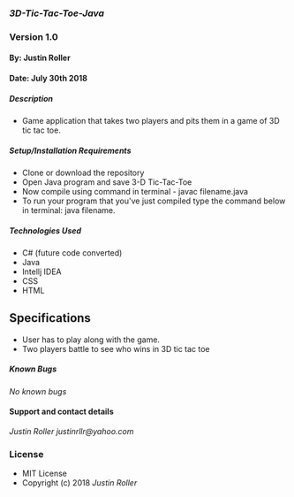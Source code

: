 ### _3D-Tic-Tac-Toe-Java_
### Version 1.0
#### By: Justin Roller
#### Date: July 30th 2018

##### Description
* Game application that takes two players and pits them in a game of 3D tic tac toe.

##### Setup/Installation Requirements
* Clone or download the repository
* Open Java program and save 3-D Tic-Tac-Toe
* Now compile using command in terminal - javac filename.java
* To run your program that you've just compiled type the command below in terminal: java filename.


##### Technologies Used
* C# (future code converted)
* Java
* Intellj IDEA
* CSS
* HTML


## Specifications
* User has to play along with the game.
* Two players battle to see who wins in 3D tic tac toe

##### Known Bugs
_No known bugs_

#### Support and contact details
_Justin Roller justinrllr@yahoo.com_

### License
* MIT License
* Copyright (c) 2018 _Justin Roller_
####

